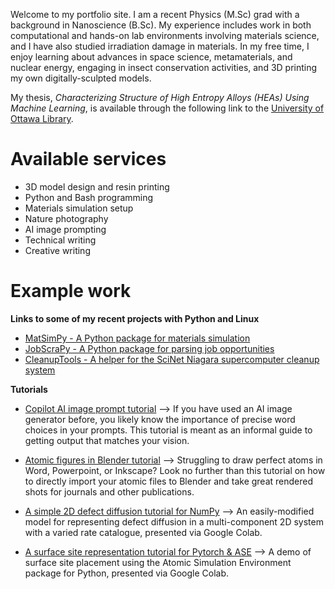 Welcome to my portfolio site.  I am a recent Physics (M.Sc) grad with a background in Nanoscience (B.Sc). My experience includes work in both computational and hands-on lab environments involving materials science, and I have also studied irradiation damage in materials.  In my free time, I enjoy learning about advances in space science, metamaterials, and nuclear energy, engaging in insect conservation activities, and 3D printing my own digitally-sculpted models.

My thesis, *Characterizing Structure of High Entropy Alloys (HEAs) Using Machine Learning*, is available through the following link to the [University of Ottawa Library](https://ruor.uottawa.ca/items/0f90b21a-f8d5-4479-9f08-d2b9463512c4).

<h1>Available services</h1>

* 3D model design and resin printing
* Python and Bash programming
* Materials simulation setup
* Nature photography
* AI image prompting
* Technical writing
* Creative writing

<h1> Example work </h1>
  
**Links to some of my recent projects with Python and Linux**
* [MatSimPy - A Python package for materials simulation](https://cleanit.github.io/MatSimPy/)
* [JobScraPy - A Python package for parsing job opportunities](https://cjbr-97.github.io/JobScraPy/)
* [CleanupTools - A helper for the SciNet Niagara supercomputer cleanup system](https://cjbr-97.github.io/CleanupTools/)

**Tutorials**

* [Copilot AI image prompt tutorial](prompting.md) --> If you have used an AI image generator before, you likely know the importance of precise word choices in your prompts.  This tutorial is meant as an informal guide to getting output that matches your vision.

* [Atomic figures in Blender tutorial](atomicblender.md) --> Struggling to draw perfect atoms in Word, Powerpoint, or Inkscape? Look no further than this tutorial on how to directly import your atomic files to Blender and take great rendered shots for journals and other publications.

* [A simple 2D defect diffusion tutorial for NumPy](https://colab.research.google.com/github/CLEANit/tutorials/blob/master/2D_KMC_Example.ipynb) --> An easily-modified model for representing defect diffusion in a multi-component 2D system with a varied rate catalogue, presented via Google Colab.
  
* [A surface site representation tutorial for Pytorch & ASE](https://colab.research.google.com/github/CLEANit/tutorials/blob/master/Pytorch_ASE_Surfaces.ipynb) --> A demo of surface site placement using the Atomic Simulation Environment package for Python, presented via Google Colab.
